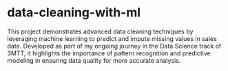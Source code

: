 # data-cleaning-with-ml
This project demonstrates advanced data cleaning techniques by leveraging machine learning to predict and impute missing values in sales data. Developed as part of my ongoing journey in the Data Science track of 3MTT, it highlights the importance of pattern recognition and predictive modeling in ensuring data quality for more accurate analysis.
